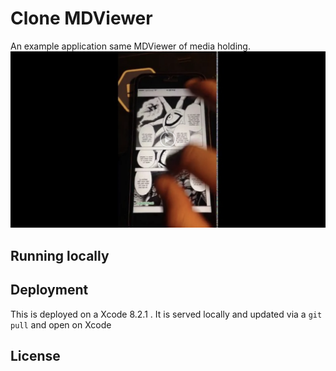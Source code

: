 Clone MDViewer
=============

An example application same MDViewer of media holding.
[![Everything Is AWESOME](https://github.com/phamnoone/CloneMDViewer/blob/master/cover.png)](https://drive.google.com/file/d/1ZBpoaNpe5Fkiy09GMmGTlZnJ0vjjmWH0/view?usp=sharing")

## Running locally ##

## Deployment ##

This is deployed on a Xcode 8.2.1 .  It is served
locally and updated via a `git pull` and open on Xcode 

## License

```
